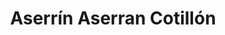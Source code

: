 ---
title: "Aserrín Aserran Cotillón"
url: /rosario/aserrin-aserran-cotillon/
shop: Partyzubehör
---